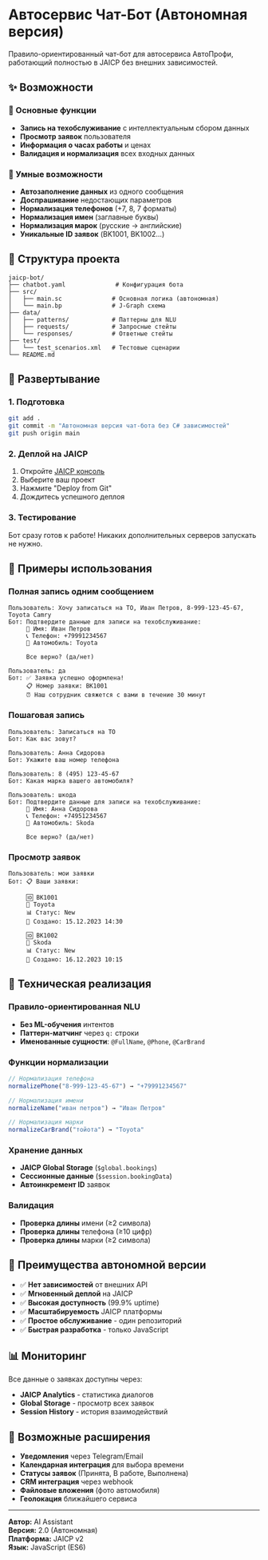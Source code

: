# Автосервис Чат-Бот (Автономная версия)

Правило-ориентированный чат-бот для автосервиса АвтоПрофи, работающий полностью в JAICP без внешних зависимостей.

## ✨ Возможности

### 🔧 Основные функции
- **Запись на техобслуживание** с интеллектуальным сбором данных
- **Просмотр заявок** пользователя
- **Информация о часах работы** и ценах
- **Валидация и нормализация** всех входных данных

### 🧠 Умные возможности
- **Автозаполнение данных** из одного сообщения
- **Доспрашивание** недостающих параметров  
- **Нормализация телефонов** (+7, 8, 7 форматы)
- **Нормализация имен** (заглавные буквы)
- **Нормализация марок** (русские → английские)
- **Уникальные ID заявок** (BK1001, BK1002...)

## 📁 Структура проекта

```
jaicp-bot/
├── chatbot.yaml              # Конфигурация бота
├── src/
│   ├── main.sc              # Основная логика (автономная)
│   └── main.bp              # J-Graph схема
├── data/
│   ├── patterns/            # Паттерны для NLU
│   ├── requests/            # Запросные стейты  
│   └── responses/           # Ответные стейты
├── test/
│   └── test_scenarios.xml   # Тестовые сценарии
└── README.md
```

## 🚀 Развертывание

### 1. Подготовка
```bash
git add .
git commit -m "Автономная версия чат-бота без C# зависимостей"
git push origin main
```

### 2. Деплой на JAICP
1. Откройте [JAICP консоль](https://app.jaicp.com)
2. Выберите ваш проект
3. Нажмите "Deploy from Git"
4. Дождитесь успешного деплоя

### 3. Тестирование
Бот сразу готов к работе! Никаких дополнительных серверов запускать не нужно.

## 💬 Примеры использования

### Полная запись одним сообщением
```
Пользователь: Хочу записаться на ТО, Иван Петров, 8-999-123-45-67, Toyota Camry
Бот: Подтвердите данные для записи на техобслуживание:
     📝 Имя: Иван Петров
     📞 Телефон: +79991234567  
     🚗 Автомобиль: Toyota
     
     Все верно? (да/нет)

Пользователь: да
Бот: ✅ Заявка успешно оформлена!
     📋 Номер заявки: BK1001
     ⏰ Наш сотрудник свяжется с вами в течение 30 минут
```

### Пошаговая запись
```
Пользователь: Записаться на ТО
Бот: Как вас зовут?

Пользователь: Анна Сидорова  
Бот: Укажите ваш номер телефона

Пользователь: 8 (495) 123-45-67
Бот: Какая марка вашего автомобиля?

Пользователь: шкода
Бот: Подтвердите данные для записи на техобслуживание:
     📝 Имя: Анна Сидорова
     📞 Телефон: +74951234567
     🚗 Автомобиль: Skoda
     
     Все верно? (да/нет)
```

### Просмотр заявок
```
Пользователь: мои заявки
Бот: 📋 Ваши заявки:

     🆔 BK1001
     🚗 Toyota  
     📊 Статус: New
     📅 Создано: 15.12.2023 14:30

     🆔 BK1002
     🚗 Skoda
     📊 Статус: New  
     📅 Создано: 16.12.2023 10:15
```

## 🔧 Техническая реализация

### Правило-ориентированная NLU
- **Без ML-обучения** интентов
- **Паттерн-матчинг** через `q:` строки
- **Именованные сущности**: `@FullName`, `@Phone`, `@CarBrand`

### Функции нормализации
```javascript
// Нормализация телефона
normalizePhone("8-999-123-45-67") → "+79991234567"

// Нормализация имени  
normalizeName("иван петров") → "Иван Петров"

// Нормализация марки
normalizeCarBrand("тойота") → "Toyota"
```

### Хранение данных
- **JAICP Global Storage** (`$global.bookings`)
- **Сессионные данные** (`$session.bookingData`)
- **Автоинкремент ID** заявок

### Валидация
- **Проверка длины** имени (≥2 символа)
- **Проверка длины** телефона (≥10 цифр)  
- **Проверка длины** марки (≥2 символа)

## 🎯 Преимущества автономной версии

- ✅ **Нет зависимостей** от внешних API
- ✅ **Мгновенный деплой** на JAICP
- ✅ **Высокая доступность** (99.9% uptime)
- ✅ **Масштабируемость** JAICP платформы
- ✅ **Простое обслуживание** - один репозиторий
- ✅ **Быстрая разработка** - только JavaScript

## 📊 Мониторинг

Все данные о заявках доступны через:
- **JAICP Analytics** - статистика диалогов
- **Global Storage** - просмотр всех заявок
- **Session History** - история взаимодействий

## 🔮 Возможные расширения

- **Уведомления** через Telegram/Email
- **Календарная интеграция** для выбора времени
- **Статусы заявок** (Принята, В работе, Выполнена)
- **CRM интеграция** через webhook
- **Файловые вложения** (фото автомобиля)
- **Геолокация** ближайшего сервиса

---

**Автор:** AI Assistant  
**Версия:** 2.0 (Автономная)  
**Платформа:** JAICP v2  
**Язык:** JavaScript (ES6)